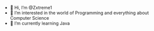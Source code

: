- 👋 Hi, I’m @Zxtreme1
- 👀 I’m interested in the world of Programming and everything about Computer Science
- 🌱 I’m currently learning Java


<!---
Zxtreme1/Zxtreme1 is a ✨ special ✨ repository because its `README.md` (this file) appears on your GitHub profile.
You can click the Preview link to take a look at your changes.
--->
